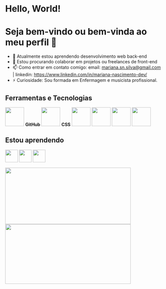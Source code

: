 # Hello, World!
# Seja bem-vindo ou bem-vinda ao meu perfil 👋

- 🌱 Atualmente estou aprendendo desenvolvimento web back-end
- 👯 Estou procurando colaborar em projetos ou freelances de front-end
- 📫 Como entrar em contato comigo: email: mariana.sn.silva@gmail.com | linkedin: https://www.linkedin.com/in/mariana-nascimento-dev/
- ⚡ Curiosidade: Sou formada em Enfermagem e musicista profissional.


## Ferramentas e Tecnologias


<span><img src="https://cdn.jsdelivr.net/gh/devicons/devicon/icons/git/git-original.svg" width="60" height="60"/>  **GitHub** </span>
<span><img src="https://cdn.pixabay.com/photo/2017/08/05/11/16/logo-2582748_960_720.png" width="60" height="60"/> **CSS** </span>
<img src="https://cdn.pixabay.com/photo/2017/08/05/11/16/logo-2582747_960_720.png"  width="60" height="60"/> 
<img src="https://upload.wikimedia.org/wikipedia/commons/6/6a/JavaScript-logo.png" width="60" height="60"/> 
<img src="https://cdn.jsdelivr.net/gh/devicons/devicon/icons/react/react-original.svg" width="60" height="60"/> 
<img src="https://cdn.jsdelivr.net/gh/devicons/devicon/icons/redux/redux-original.svg" width="60" height="60"/>

          
## Estou aprendendo  

<img src="https://cdn.jsdelivr.net/gh/devicons/devicon/icons/mysql/mysql-original.svg" width="40" height="40"/> <img src="https://cdn.jsdelivr.net/gh/devicons/devicon/icons/nodejs/nodejs-plain-wordmark.svg" width="40" height="40"/> <img src="https://cdn.jsdelivr.net/gh/devicons/devicon/icons/typescript/typescript-plain.svg" width="40" height="40"/>


<div>
<a href="https://github.com/MariSIN">
<img height="180em" src="https://github-readme-stats.vercel.app/api/top-langs/?username=MariSIN&layout=compact&langs_count=7&theme=dracula" width="400"/> <img height="190em" src="https://github-readme-stats.vercel.app/api?username=MariSIN&show_icons=true&theme=dracula&include_all_commits=true&count_private=true" width="400"/>
</div>
          
          
